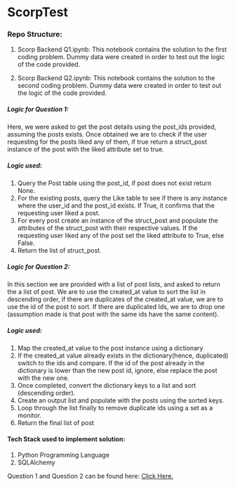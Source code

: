 # ScorpTest

### Repo Structure:
1) Scorp Backend Q1.ipynb: This notebook contains the solution to the first coding problem. Dummy data were created in order to test out the logic of the code provided.

2) Scorp Backend Q2.ipynb: This notebook contains the solution to the second coding problem. Dummy data were created in order to test out the logic of the code provided.

##### Logic for Question 1:

Here, we were asked to get the post details using the post_ids provided, assuming the posts exists. Once obtained we are to check if the user requesting for the posts liked any of them, if true return a struct_post instance of the post with the liked attribute set to true.

##### Logic used:
1) Query the Post table using the post_id, if post does not exist return None.
2) For the existing posts, query the Like table to see if there is any instance where the user_id and the post_id exists. If True, it confirms that the requesting user liked a post.
3) For every post create an instance of the struct_post and populate the attributes of the struct_post with their respective values. If the requesting user liked any of the post set the liked attribute to True, else False.
4) Return the list of struct_post.


##### Logic for Question 2:

In this section we are provided with a list of post lists, and asked to return the a list of post. We are to use the created_at value to sort the list in descending order, if there are duplicates of the created_at value, we are to use the id of the post to sort. If there are duplicated Ids, we are to drop one (assumption made is that post with the 
same ids have the same content).

##### Logic used:
1) Map the created_at value to the post instance using a dictionary
2) If the created_at value already exists in the dictionary(hence, duplicated) switch to the ids and compare. If the id of the post already in the dictionary is lower 
than the new post id, ignore, else replace the post with the new one.
3) Once completed, convert the dictionary keys to a list and sort (descending order).
4) Create an output list and populate with the posts using the sorted keys.
5) Loop through the list finally to remove duplicate ids using a set as a monitor.
6) Return the final list of post


#### Tech Stack used to implement solution:
1) Python Programming Language
2) SQLAlchemy


Question 1 and Question 2 can be found here: [Click Here.](https://docs.google.com/document/d/1AA7IxfXNK6xQh5uUBn3qGRC8kUI5FTalPa47hxN370Y/edit)




